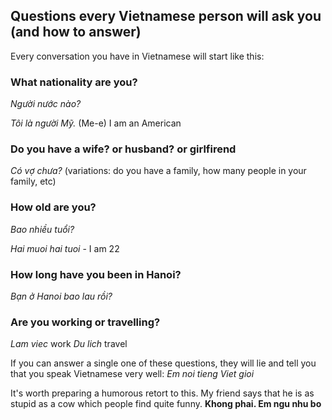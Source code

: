 ## Questions every Vietnamese person will ask you (and how to answer)

Every conversation you have in Vietnamese will start like this:

### What nationality are you?
*Người nước nào?*

*Tôi là người Mỹ.* (Me-e) 
I am an American

### Do you have a wife? or husband? or girlfirend
*Có vợ chưa?*
(variations: do you have a family, how many people in your family, etc)


### How old are you? 
*Bao nhiều tuổi?*

*Hai muoi hai tuoi* - I am 22


### How long have you been in Hanoi?
*Bạn ở Hanoi bao lau rồi?*


### Are you working or travelling?
*Lam viec* work
*Du lich* travel


If you can answer a single one of these questions, they will lie and tell you that you speak Vietnamese very well: *Em noi tieng Viet gioi*

It's worth preparing a humorous retort to this. 
My friend says that he is as stupid as a cow which people find quite funny.
__Khong phai. Em ngu nhu bo__
